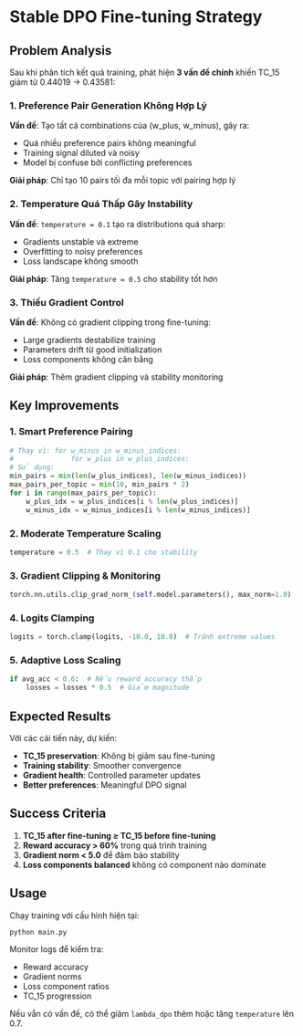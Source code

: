 # Stable DPO Fine-tuning Strategy

## Problem Analysis

Sau khi phân tích kết quả training, phát hiện **3 vấn đề chính** khiến TC_15 giảm từ 0.44019 → 0.43581:

### 1. Preference Pair Generation Không Hợp Lý
**Vấn đề**: Tạo tất cả combinations của (w_plus, w_minus), gây ra:
- Quá nhiều preference pairs không meaningful
- Training signal diluted và noisy
- Model bị confuse bởi conflicting preferences

**Giải pháp**: Chỉ tạo 10 pairs tối đa mỗi topic với pairing hợp lý

### 2. Temperature Quá Thấp Gây Instability
**Vấn đề**: `temperature = 0.1` tạo ra distributions quá sharp:
- Gradients unstable và extreme
- Overfitting to noisy preferences
- Loss landscape không smooth

**Giải pháp**: Tăng `temperature = 0.5` cho stability tốt hơn

### 3. Thiếu Gradient Control
**Vấn đề**: Không có gradient clipping trong fine-tuning:
- Large gradients destabilize training
- Parameters drift từ good initialization
- Loss components không cân bằng

**Giải pháp**: Thêm gradient clipping và stability monitoring

## Key Improvements

### 1. Smart Preference Pairing
```python
# Thay vì: for w_minus in w_minus_indices:
#              for w_plus in w_plus_indices:
# Sử dụng:
min_pairs = min(len(w_plus_indices), len(w_minus_indices))
max_pairs_per_topic = min(10, min_pairs * 2)
for i in range(max_pairs_per_topic):
    w_plus_idx = w_plus_indices[i % len(w_plus_indices)]
    w_minus_idx = w_minus_indices[i % len(w_minus_indices)]
```

### 2. Moderate Temperature Scaling
```python
temperature = 0.5  # Thay vì 0.1 cho stability
```

### 3. Gradient Clipping & Monitoring
```python
torch.nn.utils.clip_grad_norm_(self.model.parameters(), max_norm=1.0)
```

### 4. Logits Clamping
```python
logits = torch.clamp(logits, -10.0, 10.0)  # Tránh extreme values
```

### 5. Adaptive Loss Scaling
```python
if avg_acc < 0.6:  # Nếu reward accuracy thấp
    losses = losses * 0.5  # Giảm magnitude
```

## Expected Results

Với các cải tiến này, dự kiến:
- **TC_15 preservation**: Không bị giảm sau fine-tuning
- **Training stability**: Smoother convergence
- **Gradient health**: Controlled parameter updates
- **Better preferences**: Meaningful DPO signal

## Success Criteria

1. **TC_15 after fine-tuning ≥ TC_15 before fine-tuning**
2. **Reward accuracy > 60%** trong quá trình training
3. **Gradient norm < 5.0** để đảm bảo stability
4. **Loss components balanced** không có component nào dominate

## Usage

Chạy training với cấu hình hiện tại:
```bash
python main.py
```

Monitor logs để kiểm tra:
- Reward accuracy
- Gradient norms
- Loss component ratios
- TC_15 progression

Nếu vẫn có vấn đề, có thể giảm `lambda_dpo` thêm hoặc tăng `temperature` lên 0.7.
